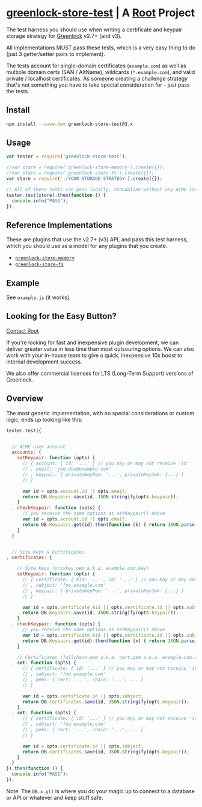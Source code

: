 # [greenlock-store-test](https://git.rootprojects.org/root/greenlock-store-test.js.git) | A [Root](https://rootprojects.org) Project

The test harness you should use when writing a certificate and keypair storage strategy
for [Greenlock](https://git.coolaj86.com/coolaj86/greenlock-express.js) v2.7+ (and v3).

All implementations MUST pass these tests, which is a very easy thing to do (just 3 getter/setter pairs to implement).

The tests account for single-domain certificates (`example.com`) as well as multiple domain certs (SAN / AltName),
wildcards (`*.example.com`), and valid private / localhost certificates. As someone creating a challenge strategy
that's not something you have to take special consideration for - just pass the tests.

## Install

```bash
npm install --save-dev greenlock-store-test@3.x
```

## Usage

```js
var tester = require('greenlock-store-test');

//var store = require('greenlock-store-memory').create({});
//var store = require('greenlock-store-fs').create({});
var store = require('./YOUR-STORAGE-STRATEGY').create({});

// All of these tests can pass locally, standalone without any ACME integration.
tester.test(store).then(function () {
  console.info("PASS");
});
```

## Reference Implementations

These are plugins that use the v2.7+ (v3) API, and pass this test harness,
which you should use as a model for any plugins that you create.

* [`greenlock-store-memory`](https://git.rootprojects.org/root/greenlock-store-memory.js)
* [`greenlock-store-fs`](https://git.rootprojects.org/root/greenlock-store-fs.js)

## Example

See `example.js` (it works).

## Looking for the Easy Button?

[Contact Root](mailto:support@rootprojects.org)

If you're looking for fast and inexpensive plugin development,
we can deliver greater value in less time than most outsouring options.
We can also work with your in-house team to give a quick, inexpensive 10x
boost to internal development success.

We also offer commercial licenses for LTS (Long-Term Support) versions of Greenlock.

## Overview

The most generic implementation, with no special considerations or custom logic, ends up looking like this:

```js
tester.test({


  // ACME user account
  accounts: {
    setKeypair: function (opts) {
      // { account: { id: '...' } // you may or may not receive 'id'
      // , email: 'jon.doe@example.com'
      // , keypair: { privateKeyPem: '...', privateKeyJwk: {...} }
      // }

      var id = opts.account.id || opts.email;
      return DB.Keypairs.save(id, JSON.stringify(opts.keypair));
    }
  , checkKeypair: function (opts) {
      // you receive the same options as setKeypair() above
      var id = opts.account.id || opts.email;
      return DB.Keypairs.get(id).then(function (k) { return JSON.parse(k); });
    }
  }


  // Site Keys & Certificates
, certificates: {

    // Site Keys (privkey.pem a.k.a. example.com.key)
    setKeypair: function (opts) {
      // { certificate: { kid: '...', id: '...' } // you may or may not receive 'kid' or 'id'
      // , subject: 'foo.example.com'
      // , keypair: { privateKeyPem: '...', privateKeyJwk: {...} }
      // }

      var id = opts.certificate.kid || opts.certificate.id || opts.subject;
      return DB.Keypairs.save(id, JSON.stringify(opts.keypair));
    }
  , checkKeypair: function (opts) {
      // you receive the same options as setKeypair() above
      var id = opts.certificate.kid || opts.certificate.id || opts.subject;
      return DB.Keypairs.get(id).then(function (x) { return JSON.parse(x); });
    }

    // Certificates (fullchain.pem a.k.a. cert.pem a.k.a. example.com.crt)
  , set: function (opts) {
      // { certificate: { id: '...' } // you may or may not receive 'id'
      // , subject: 'foo.example.com'
      // , pems: { cert: '...', chain: '...', ... }
      // }

      var id = opts.certificate.id || opts.subject;
      return DB.Certificates.save(id, JSON.stringify(opts.keypair));
    }
  , set: function (opts) {
      // { certificate: { id: '...' } // you may or may not receive 'id'
      // , subject: 'foo.example.com'
      // , pems: { cert: '...', chain: '...', ... }
      // }

      var id = opts.certificate.id || opts.subject;
      return DB.Certificates.save(id, JSON.stringify(opts.keypair));
    }
  }
}).then(function () {
  console.info("PASS");
});
```

Note: The `DB.x.y()` is where you do your magic up to connect to a database or API or whatever and keep stuff safe.
